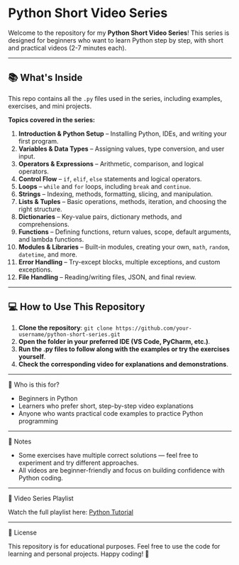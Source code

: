 # Python Short Video Series

Welcome to the repository for my **Python Short Video Series**! This series is designed for beginners who want to learn Python step by step, with short and practical videos (2-7 minutes each).

---

## 📚 What's Inside

This repo contains all the `.py` files used in the series, including examples, exercises, and mini projects.

**Topics covered in the series:**

1. **Introduction & Python Setup** – Installing Python, IDEs, and writing your first program.
2. **Variables & Data Types** – Assigning values, type conversion, and user input.
3. **Operators & Expressions** – Arithmetic, comparison, and logical operators.
4. **Control Flow** – `if`, `elif`, `else` statements and logical operators.
5. **Loops** – `while` and `for` loops, including `break` and `continue`.
6. **Strings** – Indexing, methods, formatting, slicing, and manipulation.
7. **Lists & Tuples** – Basic operations, methods, iteration, and choosing the right structure.
8. **Dictionaries** – Key-value pairs, dictionary methods, and comprehensions.
9. **Functions** – Defining functions, return values, scope, default arguments, and lambda functions.
10. **Modules & Libraries** – Built-in modules, creating your own, `math`, `random`, `datetime`, and more.
11. **Error Handling** – Try-except blocks, multiple exceptions, and custom exceptions.
12. **File Handling** – Reading/writing files, JSON, and final review.

---

## 💻 How to Use This Repository

1. **Clone the repository**:
`git clone https://github.com/your-username/python-short-series.git`
2. **Open the folder in your preferred IDE (VS Code, PyCharm, etc.)**.
3. **Run the .py files to follow along with the examples or try the exercises yourself**.
4. **Check the corresponding video for explanations and demonstrations**.

---

🎯 Who is this for?

- Beginners in Python
- Learners who prefer short, step-by-step video explanations
- Anyone who wants practical code examples to practice Python programming

---

📌 Notes

- Some exercises have multiple correct solutions — feel free to experiment and try different approaches.
- All videos are beginner-friendly and focus on building confidence with Python coding.

---

🔗 Video Series Playlist

Watch the full playlist here: [Python Tutorial](https://www.youtube.com/playlist?list=PLA0Xo-nYZj7isH1iyIP-Q0r2WUOl_j_4d)

---

📄 License

This repository is for educational purposes. Feel free to use the code for learning and personal projects.
Happy coding! 🚀
